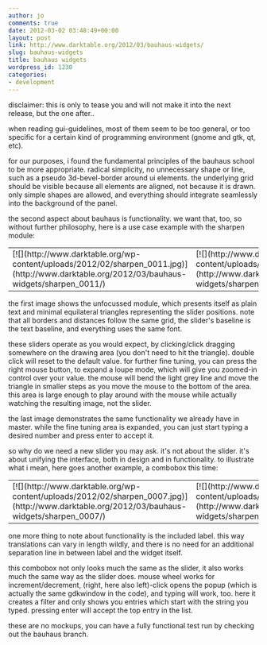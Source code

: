 ```yaml
---
author: jo
comments: true
date: 2012-03-02 03:48:49+00:00
layout: post
link: http://www.darktable.org/2012/03/bauhaus-widgets/
slug: bauhaus-widgets
title: bauhaus widgets
wordpress_id: 1230
categories:
- development
---
```


disclaimer: this is only to tease you and will not make it into the next release, but the one after..





when reading gui-guidelines, most of them seem to be too general, or too specific for a certain kind of programming environment (gnome and gtk, qt, etc).






for our purposes, i found the fundamental principles of the bauhaus school to be more appropriate. radical simplicity, no unnecessary shape or line, such as a pseudo 3d-bevel-border around ui elements. the underlying grid should be visible because all elements are aligned, not because it is drawn. only simple shapes are allowed, and everything should integrate seamlessly into the background of the panel.






the second aspect about bauhaus is functionality. we want that, too, so without further philosophy, here is a use case example with the sharpen module:



<table ><tr >
<td >
[![](http://www.darktable.org/wp-content/uploads/2012/02/sharpen_0011.jpg)](http://www.darktable.org/2012/03/bauhaus-widgets/sharpen_0011/)

</td>
<td >
[![](http://www.darktable.org/wp-content/uploads/2012/02/sharpen_0010.jpg)](http://www.darktable.org/2012/03/bauhaus-widgets/sharpen_0010/)

</td>
<td >
[![](http://www.darktable.org/wp-content/uploads/2012/02/sharpen_0009.jpg)](http://www.darktable.org/2012/03/bauhaus-widgets/sharpen_0009/)

</td>
<td >
[![](http://www.darktable.org/wp-content/uploads/2012/02/sharpen_0008.jpg)](http://www.darktable.org/2012/03/bauhaus-widgets/sharpen_0008/)

</td></tr></table>




the first image shows the unfocussed module, which presents itself as plain text and minimal equilateral triangles representing the slider positions. note that all borders and distances follow the same grid, the slider's baseline is the text baseline, and everything uses the same font.






these sliders operate as you would expect, by clicking/click dragging somewhere on the drawing area (you don't need to hit the triangle). double click will reset to the default value.
for further fine tuning, you can press the right mouse button, to expand a loupe mode, which will give you zoomed-in control over your value. the mouse will bend the light grey line and move the triangle in smaller steps as you move the mouse to the bottom of the area. this area is large enough to play around with the mouse while actually watching the resulting image, not the slider.






the last image demonstrates the same functionality we already have in master. while the fine tuning area is expanded, you can just start typing a desired number and press enter to accept it.








so why do we need a new slider you may ask. it's not about the slider. it's about unifying the interface, both in design and in functionality. to illustrate what i mean, here goes another example, a combobox this time:





<table ><tr >
<td >
[![](http://www.darktable.org/wp-content/uploads/2012/02/sharpen_0007.jpg)](http://www.darktable.org/2012/03/bauhaus-widgets/sharpen_0007/)

</td>
<td >
[![](http://www.darktable.org/wp-content/uploads/2012/02/sharpen_0006.jpg)](http://www.darktable.org/2012/03/bauhaus-widgets/sharpen_0006/)

</td>
<td >
[![](http://www.darktable.org/wp-content/uploads/2012/02/sharpen_0005.jpg)](http://www.darktable.org/2012/03/bauhaus-widgets/sharpen_0005/)

</td>
<td >
[![](http://www.darktable.org/wp-content/uploads/2012/02/sharpen_0012.jpg)](http://www.darktable.org/2012/03/bauhaus-widgets/sharpen_0012/)

</td></tr></table>




one more thing to note about functionality is the included label. this way translations can vary in length wildly, and there is no need for an additional separation line in between label and the widget itself.






this combobox not only looks much the same as the slider, it also works much the same way as the slider does. mouse wheel works for increment/decrement, (right, here also left)-click opens the popup (which is actually the same gdkwindow in the code), and typing will work, too. here it creates a filter and only shows you entries which start with the string you typed. pressing enter will accept the top entry in the list.






these are no mockups, you can have a fully functional test run by checking out the bauhaus branch.

